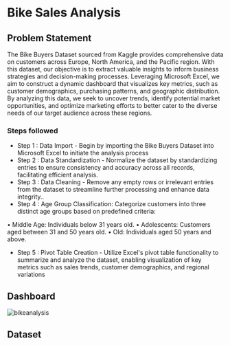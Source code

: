 # Bike Sales Analysis

## Problem Statement
The Bike Buyers Dataset sourced from Kaggle provides comprehensive data on customers across Europe, North America, and the Pacific region. With this dataset, our objective is to extract valuable insights to inform business strategies and decision-making processes. Leveraging Microsoft Excel, we aim to construct a dynamic dashboard that visualizes key metrics, such as customer demographics, purchasing patterns, and geographic distribution. By analyzing this data, we seek to uncover trends, identify potential market opportunities, and optimize marketing efforts to better cater to the diverse needs of our target audience across these regions.


### Steps followed 

- Step 1 : Data Import - Begin by importing the Bike Buyers Dataset into Microsoft Excel to initiate the analysis process
- Step 2 : Data Standardization - Normalize the dataset by standardizing entries to ensure consistency and accuracy across all records, facilitating efficient analysis.
- Step 3 : Data Cleaning - Remove any empty rows or irrelevant entries from the dataset to streamline further processing and enhance data integrity..
- Step 4 : Age Group Classification: Categorize customers into three distinct age groups based on predefined criteria:

• Middle Age: Individuals below 31 years old.
• Adolescents: Customers aged between 31 and 50 years old.
• Old: Individuals aged 50 years and above.

- Step 5 : Pivot Table Creation - Utilize Excel's pivot table functionality to summarize and analyze the dataset, enabling visualization of key metrics such as sales trends, customer demographics, and regional variations

## Dashboard 
![bikeanalysis](https://github.com/Gayatrijadhav30/Excel_Project---Bike_Sales/assets/147386271/fa7053af-3a8d-4a39-b671-f9b8e1bd92b1)

## Dataset

